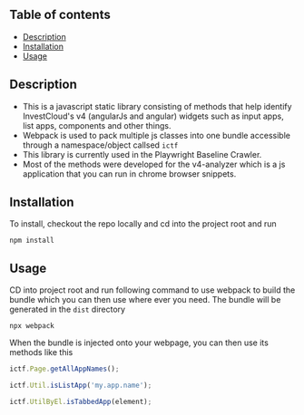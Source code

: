 ## Table of contents

- [Description](#description)
- [Installation](#installation)
- [Usage](#usage)

## Description

- This is a javascript static library consisting of methods that help identify InvestCloud's v4 (angularJs and angular) widgets such as input apps, list apps, components and other things.
- Webpack is used to pack multiple js classes into one bundle accessible through a namespace/object callsed `ictf`
- This library is currently used in the Playwright Baseline Crawler.
- Most of the methods were developed for the v4-analyzer which is a js application that you can run in chrome browser snippets.

## Installation
To install, checkout the repo locally and cd into the project root and run

`npm install`

## Usage
CD into project root and run following command to use webpack to build the bundle which you can then use where ever you need. The bundle will be generated in the `dist` directory

`npx webpack`

When the bundle is injected onto your webpage, you can then use its methods like this

```javascript
ictf.Page.getAllAppNames();

ictf.Util.isListApp('my.app.name');

ictf.UtilByEl.isTabbedApp(element);
```
